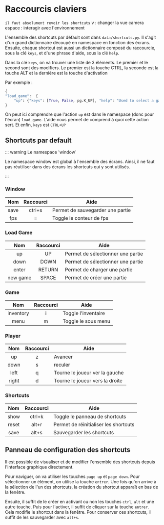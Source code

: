# Raccourcis claviers

`il faut absolument revoir les shortcuts`
v : changer la vue camera
espace : interagir avec l'environnement

L'ensemble des shortcuts par défault sont dans `data/shortcuts.py`. Il s'agit d'un grand dictionnaire découpé en namespace en fonction des écrans. Ensuite, chaque shortcut est aussi un dictionnaire composé du raccourcie, sous la clé `keys`, et d'une phrase d'aide, sous la clé `help`.

Dans la clé `keys`, on va trouver une liste de 3 éléments. Le premier et le second sont des modifiers. Le premier est la touche CTRL, la seconde est la touche ALT et la dernière est la touche d'activation

Par exemple :

```py
{
"load_game":  {
    "up": {"keys": [True, False, pg.K_UP], "help": "Used to select a game"},
}
```

On peut ici comprendre que l'action `up` est dans le namespace (donc pour l'écran) `load_game`. L'aide nous permet de comprend à quoi cette action sert. Et enfin, `keys` est `CTRL+UP`

## Shortcuts par default

::: warning Le namespace 'window'

Le namespace window est global à l'ensemble des écrans. Ainsi, il ne faut pas réutiliser dans des écrans les shortcuts qui y sont utilisés.

:::

### Window

| Nom  | Raccourci | Aide                             |
| :--: | :-------: | -------------------------------- |
| save |  ctrl+s   | Permet de sauvegarder une partie |
| fps  |     =     | Toggle le conteur de fps         |

### Load Game

|   Nom    | Raccourci | Aide                              |
| :------: | :-------: | --------------------------------- |
|    up    |    UP     | Permet de sélectionner une partie |
|   down   |   DOWN    | Permet de sélectionner une partie |
|  enter   |  RETURN   | Permet de charger une partie      |
| new game |   SPACE   | Permet de créer une partie        |

### Game

|    Nom    | Raccourci | Aide                |
| :-------: | :-------: | ------------------- |
| inventory |     i     | Toggle l'inventaire |
|   menu    |     m     | Toggle le sous menu |

### Player

|  Nom  | Raccourci | Aide                            |
| :---: | :-------: | ------------------------------- |
|  up   |     z     | Avancer                         |
| down  |     s     | reculer                         |
| left  |     q     | Tourne le joueur ver la gauche  |
| right |     d     | Tourne le joueur vers la droite |

### Shortcuts

|  Nom  | Raccourci | Aide                                  |
| :---: | :-------: | ------------------------------------- |
| show  |  ctrl+k   | Toggle le panneau de shortcuts        |
| reset |   alt+r   | Permet de réinitialiser les shortcuts |
| save  |   alt+s   | Sauvegarder les shortcuts             |

## Panneau de configuration des shortcuts

Il est possible de visualiser et de modifier l'ensemble des shortcuts depuis l'interface graphique directement.

Pour naviguer, on va utiliser les touches `page up` et `page down`. Pour sélectionner un élément, on utilise la touche `entrer`. Une fois qu'on arrive à la sélection de l'un des shortcuts, la création du shortcut apparaît en bas de la fenêtre.

Ensuite, il suffit de le créer en activant ou non les touches `ctrl`, `alt` et une autre touche. Puis pour l'activer, il suffit de cliquer sur la touche `entrer`. Cela modifie le shortcut dans la fenêtre. Pour conserver ces shortcuts, il suffit de les sauvegarder avec `alt+s`.
